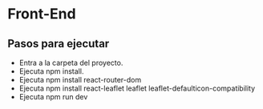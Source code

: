 # Front-End
## Pasos para ejecutar

- Entra a la carpeta del proyecto.
- Ejecuta npm install.
- Ejecuta npm install react-router-dom
- Ejecuta npm install react-leaflet leaflet leaflet-defaulticon-compatibility
- Ejecuta npm run dev

